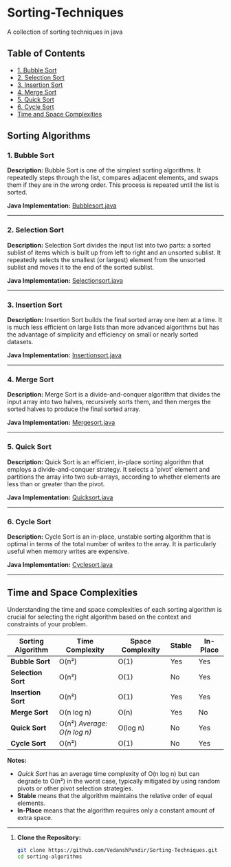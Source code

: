 # Sorting-Techniques
A collection of sorting techniques in java

## Table of Contents
  - [1. Bubble Sort](#1-bubble-sort)
  - [2. Selection Sort](#2-selection-sort)
  - [3. Insertion Sort](#3-insertion-sort)
  - [4. Merge Sort](#4-merge-sort)
  - [5. Quick Sort](#5-quick-sort)
  - [6. Cycle Sort](#6-cycle-sort)
- [Time and Space Complexities](#time-and-space-complexities)


## Sorting Algorithms

### 1. Bubble Sort

**Description:**
Bubble Sort is one of the simplest sorting algorithms. It repeatedly steps through the list, compares adjacent elements, and swaps them if they are in the wrong order. This process is repeated until the list is sorted.


**Java Implementation:** [Bubblesort.java](./Bubblesort.java)

---

### 2. Selection Sort

**Description:**
Selection Sort divides the input list into two parts: a sorted sublist of items which is built up from left to right and an unsorted sublist. It repeatedly selects the smallest (or largest) element from the unsorted sublist and moves it to the end of the sorted sublist.


**Java Implementation:** [Selectionsort.java](./Selectionsort.java)

---

### 3. Insertion Sort

**Description:**
Insertion Sort builds the final sorted array one item at a time. It is much less efficient on large lists than more advanced algorithms but has the advantage of simplicity and efficiency on small or nearly sorted datasets.


**Java Implementation:** [Insertionsort.java](./Insertionsort.java)

---

### 4. Merge Sort

**Description:**
Merge Sort is a divide-and-conquer algorithm that divides the input array into two halves, recursively sorts them, and then merges the sorted halves to produce the final sorted array.


**Java Implementation:** [Mergesort.java](./Mergesort.java)

---

### 5. Quick Sort

**Description:**
Quick Sort is an efficient, in-place sorting algorithm that employs a divide-and-conquer strategy. It selects a 'pivot' element and partitions the array into two sub-arrays, according to whether elements are less than or greater than the pivot.


**Java Implementation:** [Quicksort.java](./Quicksort.java)

---

### 6. Cycle Sort

**Description:**
Cycle Sort is an in-place, unstable sorting algorithm that is optimal in terms of the total number of writes to the array. It is particularly useful when memory writes are expensive.


**Java Implementation:** [Cyclesort.java](./Cyclesort.java)

---

## Time and Space Complexities

Understanding the time and space complexities of each sorting algorithm is crucial for selecting the right algorithm based on the context and constraints of your problem.

| **Sorting Algorithm** | **Time Complexity**       | **Space Complexity** | **Stable** | **In-Place** |
|-----------------------|---------------------------|----------------------|------------|--------------|
| **Bubble Sort**        | O(n²)                     | O(1)                 | Yes        | Yes          |
| **Selection Sort**     | O(n²)                     | O(1)                 | No         | Yes          |
| **Insertion Sort**     | O(n²)                     | O(1)                 | Yes        | Yes          |
| **Merge Sort**         | O(n log n)                | O(n)                 | Yes        | No           |
| **Quick Sort**         | O(n²) *Average: O(n log n)*| O(log n)             | No         | Yes          |
| **Cycle Sort**         | O(n²)                     | O(1)                 | No         | Yes          |

**Notes:**
- *Quick Sort* has an average time complexity of O(n log n) but can degrade to O(n²) in the worst case, typically mitigated by using random pivots or other pivot selection strategies.
- **Stable** means that the algorithm maintains the relative order of equal elements.
- **In-Place** means that the algorithm requires only a constant amount of extra space.

---

1. **Clone the Repository:**

   ```bash
   git clone https://github.com/VedanshPundir/Sorting-Techniques.git
   cd sorting-algorithms

